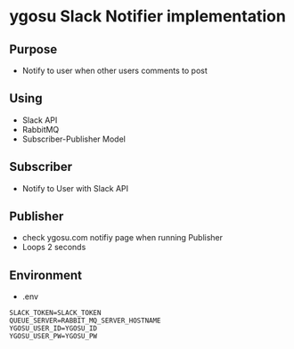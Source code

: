 # ygosu Slack Notifier implementation


## Purpose
- Notify to user when other users comments to post

## Using
- Slack API
- RabbitMQ 
- Subscriber-Publisher Model

## Subscriber
- Notify to User with Slack API

## Publisher
- check ygosu.com notifiy page when running Publisher
- Loops 2 seconds

## Environment
- .env
```
SLACK_TOKEN=SLACK_TOKEN
QUEUE_SERVER=RABBIT_MQ_SERVER_HOSTNAME
YGOSU_USER_ID=YGOSU_ID
YGOSU_USER_PW=YGOSU_PW
```
